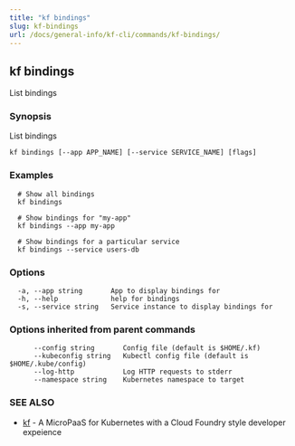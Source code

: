 ```yaml
---
title: "kf bindings"
slug: kf-bindings
url: /docs/general-info/kf-cli/commands/kf-bindings/
---
```

## kf bindings

List bindings

### Synopsis

List bindings

```
kf bindings [--app APP_NAME] [--service SERVICE_NAME] [flags]
```

### Examples

```
  # Show all bindings
  kf bindings
  
  # Show bindings for "my-app"
  kf bindings --app my-app
  
  # Show bindings for a particular service
  kf bindings --service users-db
```

### Options

```
  -a, --app string       App to display bindings for
  -h, --help             help for bindings
  -s, --service string   Service instance to display bindings for
```

### Options inherited from parent commands

```
      --config string       Config file (default is $HOME/.kf)
      --kubeconfig string   Kubectl config file (default is $HOME/.kube/config)
      --log-http            Log HTTP requests to stderr
      --namespace string    Kubernetes namespace to target
```

### SEE ALSO

* [kf](/docs/general-info/kf-cli/commands/kf/)	 - A MicroPaaS for Kubernetes with a Cloud Foundry style developer expeience

